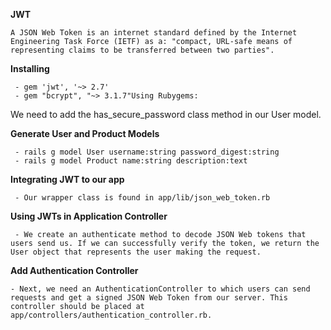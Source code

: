 **JWT**

    A JSON Web Token is an internet standard defined by the Internet Engineering Task Force (IETF) as a: "compact, URL-safe means of representing claims to be transferred between two parties".

**Installing**
     
     - gem 'jwt', '~> 2.7'
     - gem "bcrypt", "~> 3.1.7"Using Rubygems:
  We need to add the has_secure_password class method in our User model.

**Generate User and Product Models**

     - rails g model User username:string password_digest:string
     - rails g model Product name:string description:text

**Integrating JWT to our app**

     - Our wrapper class is found in app/lib/json_web_token.rb

**Using JWTs in Application Controller**

     - We create an authenticate method to decode JSON Web tokens that users send us. If we can successfully verify the token, we return the User object that represents the user making the request. 

**Add Authentication Controller**

    - Next, we need an AuthenticationController to which users can send requests and get a signed JSON Web Token from our server. This controller should be placed at app/controllers/authentication_controller.rb.





